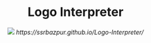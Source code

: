 <h1 align="center">Logo Interpreter</h1>

<center>
<img src="https://upload.wikimedia.org/wikipedia/commons/2/2c/Remi_turtlegrafik.png" align="center>/></center>
<br>
<p>Logo is a simple programming language devised by Seymour Papert for educational purposes. A user can control the movement of a turtle which draws lines on the screen. There are four basic commands in Logo language:</p>

```
Few Commands:
fd(100) moves the turtle 100 steps forward
bk(100) move the turtle backwards by 100 steps
rt(90) turns the turtle 90° to the right
lt(90) turns the turtle 90° to the left

```


<p align="center"><i> https://ssrbazpur.github.io/Logo-Interpreter/ </i> </p>
